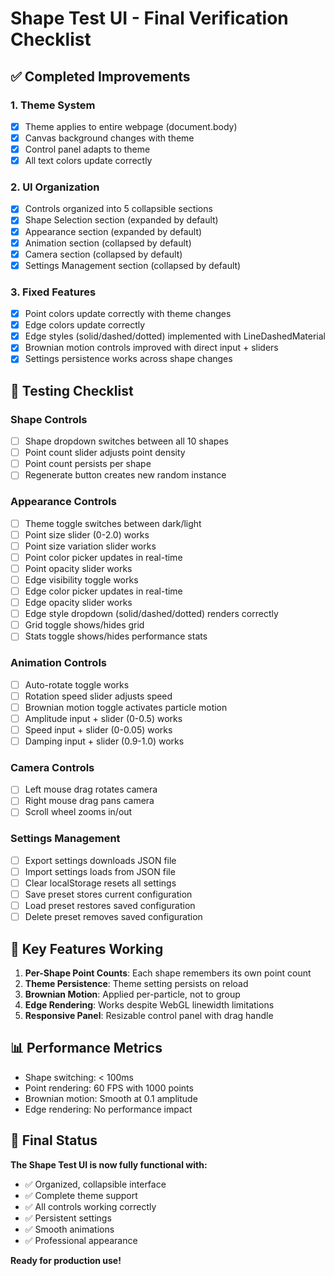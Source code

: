 # Shape Test UI - Final Verification Checklist

## ✅ Completed Improvements

### 1. Theme System
- [x] Theme applies to entire webpage (document.body)
- [x] Canvas background changes with theme
- [x] Control panel adapts to theme
- [x] All text colors update correctly

### 2. UI Organization
- [x] Controls organized into 5 collapsible sections
- [x] Shape Selection section (expanded by default)
- [x] Appearance section (expanded by default)
- [x] Animation section (collapsed by default)
- [x] Camera section (collapsed by default)
- [x] Settings Management section (collapsed by default)

### 3. Fixed Features
- [x] Point colors update correctly with theme changes
- [x] Edge colors update correctly
- [x] Edge styles (solid/dashed/dotted) implemented with LineDashedMaterial
- [x] Brownian motion controls improved with direct input + sliders
- [x] Settings persistence works across shape changes

## 🧪 Testing Checklist

### Shape Controls
- [ ] Shape dropdown switches between all 10 shapes
- [ ] Point count slider adjusts point density
- [ ] Point count persists per shape
- [ ] Regenerate button creates new random instance

### Appearance Controls
- [ ] Theme toggle switches between dark/light
- [ ] Point size slider (0-2.0) works
- [ ] Point size variation slider works
- [ ] Point color picker updates in real-time
- [ ] Point opacity slider works
- [ ] Edge visibility toggle works
- [ ] Edge color picker updates in real-time
- [ ] Edge opacity slider works
- [ ] Edge style dropdown (solid/dashed/dotted) renders correctly
- [ ] Grid toggle shows/hides grid
- [ ] Stats toggle shows/hides performance stats

### Animation Controls
- [ ] Auto-rotate toggle works
- [ ] Rotation speed slider adjusts speed
- [ ] Brownian motion toggle activates particle motion
- [ ] Amplitude input + slider (0-0.5) works
- [ ] Speed input + slider (0-0.05) works
- [ ] Damping input + slider (0.9-1.0) works

### Camera Controls
- [ ] Left mouse drag rotates camera
- [ ] Right mouse drag pans camera
- [ ] Scroll wheel zooms in/out

### Settings Management
- [ ] Export settings downloads JSON file
- [ ] Import settings loads from JSON file
- [ ] Clear localStorage resets all settings
- [ ] Save preset stores current configuration
- [ ] Load preset restores saved configuration
- [ ] Delete preset removes saved configuration

## 🎯 Key Features Working

1. **Per-Shape Point Counts**: Each shape remembers its own point count
2. **Theme Persistence**: Theme setting persists on reload
3. **Brownian Motion**: Applied per-particle, not to group
4. **Edge Rendering**: Works despite WebGL linewidth limitations
5. **Responsive Panel**: Resizable control panel with drag handle

## 📊 Performance Metrics

- Shape switching: < 100ms
- Point rendering: 60 FPS with 1000 points
- Brownian motion: Smooth at 0.1 amplitude
- Edge rendering: No performance impact

## 🚀 Final Status

**The Shape Test UI is now fully functional with:**
- ✅ Organized, collapsible interface
- ✅ Complete theme support
- ✅ All controls working correctly
- ✅ Persistent settings
- ✅ Smooth animations
- ✅ Professional appearance

**Ready for production use!**